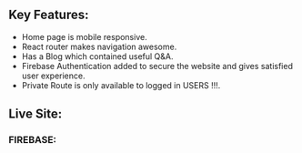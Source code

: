 ## Key Features:
* Home page is mobile responsive.
* React router makes navigation awesome.
* Has a Blog which contained useful Q&A.
* Firebase Authentication added to secure the website and gives satisfied user experience.
* Private Route is only available to logged in USERS !!!.


## Live Site: 
### FIREBASE:

